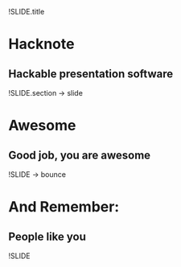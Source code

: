 !SLIDE.title

# Hacknote
## Hackable presentation software


!SLIDE.section
-> slide

# Awesome
## Good job, you are awesome


!SLIDE
-> bounce

# And Remember:
## People like you


!SLIDE
